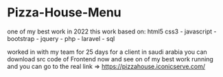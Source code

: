 # Pizza-House-Menu
one of my best work in 2022 this work based on:
html5 css3 - javascript - bootstrap - jquery - php - laravel - sql

worked in with my team for 25 days for a client in saudi arabia you can download src code of Frontend now and see
on of my best work running and you can go to the real link =>
https://pizzahouse.iconicserve.com/
